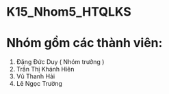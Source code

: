 # K15_Nhom5_HTQLKS
# Nhóm gồm các thành viên: 
1. Đặng Đức Duy ( Nhóm trưởng )
2. Trần Thị Khánh Hiên
3. Vũ Thanh Hải
4. Lê Ngọc Trường
